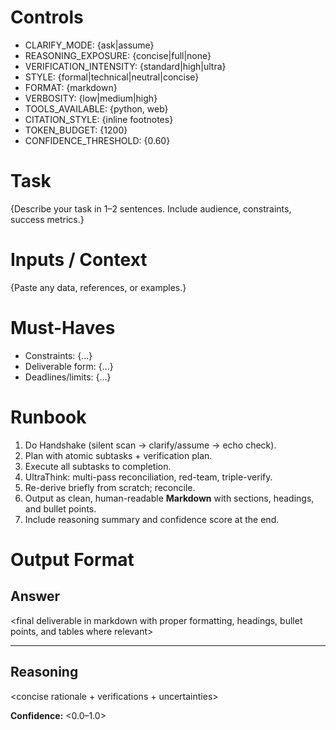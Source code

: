 # Controls
- CLARIFY_MODE: {ask|assume}
- REASONING_EXPOSURE: {concise|full|none}
- VERIFICATION_INTENSITY: {standard|high|ultra}
- STYLE: {formal|technical|neutral|concise}
- FORMAT: {markdown}
- VERBOSITY: {low|medium|high}
- TOOLS_AVAILABLE: {python, web}
- CITATION_STYLE: {inline footnotes}
- TOKEN_BUDGET: {1200}
- CONFIDENCE_THRESHOLD: {0.60}

# Task
{Describe your task in 1–2 sentences. Include audience, constraints, success metrics.}

# Inputs / Context
{Paste any data, references, or examples.}

# Must-Haves
- Constraints: {…}
- Deliverable form: {…}
- Deadlines/limits: {…}

# Runbook
1) Do Handshake (silent scan → clarify/assume → echo check).
2) Plan with atomic subtasks + verification plan.
3) Execute all subtasks to completion.
4) UltraThink: multi-pass reconciliation, red-team, triple-verify.
5) Re-derive briefly from scratch; reconcile.
6) Output as clean, human-readable **Markdown** with sections, headings, and bullet points.
7) Include reasoning summary and confidence score at the end.

# Output Format
## Answer
<final deliverable in markdown with proper formatting, headings, bullet points, and tables where relevant>

---

## Reasoning
<concise rationale + verifications + uncertainties>

**Confidence:** <0.0–1.0>
